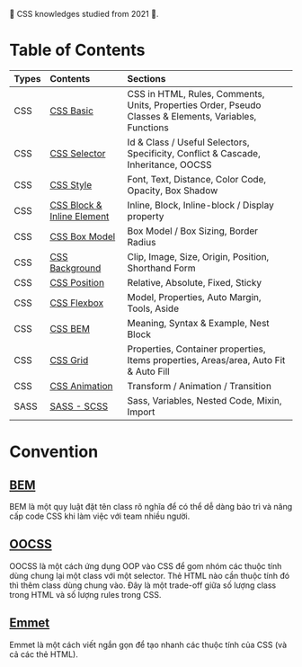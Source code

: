 <link rel='stylesheet' href='../main.css'>

🧡 CSS knowledges studied from 2021 🧡.

# Table of Contents

| Types | Contents                                            | Sections                                                                                               |
| ----- | :-------------------------------------------------- | :----------------------------------------------------------------------------------------------------- |
| CSS   | [CSS Basic](./css.md)                               | CSS in HTML, Rules, Comments, Units, Properties Order, Pseudo Classes & Elements, Variables, Functions |
| CSS   | [CSS Selector](./css_selector.md)                   | Id & Class / Useful Selectors, Specificity, Conflict & Cascade, Inheritance, OOCSS                     |
| CSS   | [CSS Style](./css_style.md)                         | Font, Text, Distance, Color Code, Opacity, Box Shadow                                                  |
| CSS   | [CSS Block & Inline Element](./css_block_inline.md) | Inline, Block, Inline-block / Display property                                                         |
| CSS   | [CSS Box Model](./css_box_model.md)                 | Box Model / Box Sizing, Border Radius                                                                  |
| CSS   | [CSS Background](./css_background.md)               | Clip, Image, Size, Origin, Position, Shorthand Form                                                    |
| CSS   | [CSS Position](./css_position.md)                   | Relative, Absolute, Fixed, Sticky                                                                      |
| CSS   | [CSS Flexbox](./css_flexbox.md)                     | Model, Properties, Auto Margin, Tools, Aside                                                           |
| CSS   | [CSS BEM](./css_BEM.md)                             | Meaning, Syntax & Example, Nest Block                                                                  |
| CSS   | [CSS Grid](./css_grid.md)                           | Properties, Container properties, Items properties, Areas/area, Auto Fit & Auto Fill                   |
| CSS   | [CSS Animation](./css_animation.md)                 | Transform / Animation / Transition                                                                     |
| SASS  | [SASS - SCSS](./sass-scss.md)                       | Sass, Variables, Nested Code, Mixin, Import                                                            |

# Convention

## [BEM](https://9elements.com/bem-cheat-sheet/)

BEM là một quy luật đặt tên class rõ nghĩa để có thể dễ dàng bảo trì và nâng cấp code CSS khi làm việc với team nhiều người.

## [OOCSS](https://www.smashingmagazine.com/2011/12/an-introduction-to-object-oriented-css-oocss/)

OOCSS là một cách ứng dụng OOP vào CSS để gom nhóm các thuộc tính dùng chung lại một class với một selector. Thẻ HTML nào cần thuộc tính đó thì thêm class dùng chung vào. Đây là một trade-off giữa số lượng class trong HTML và số lượng rules trong CSS.

## [Emmet](https://docs.emmet.io/cheat-sheet/)

Emmet là một cách viết ngắn gọn để tạo nhanh các thuộc tính của CSS (và cả các thẻ HTML).

